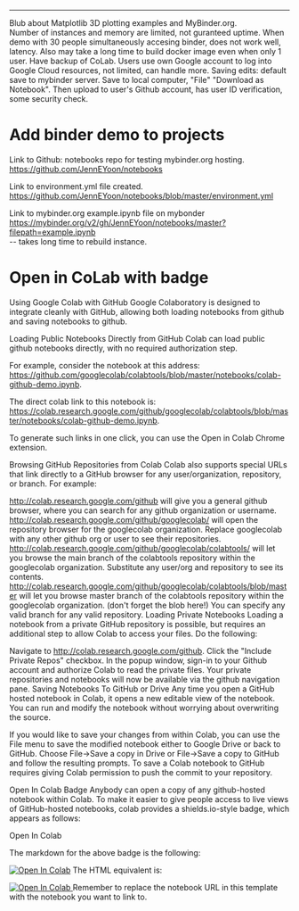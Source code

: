 ----------  

Blub about Matplotlib 3D plotting examples and MyBinder.org.  
Number of instances and memory are limited, not guranteed uptime.  When demo with 30 people simultaneously accesing binder, does not work well, latency.  Also may take a long time to build docker image even when only 1 user.  Have backup of CoLab.  Users use own Google  account to log into Google Cloud resources, not limited, can handle more.  Saving edits: default save to mybinder server.  Save to local computer, "File" "Download as Notebook".  Then upload to user's Github account, has user ID verification, some security check.  

# Add binder demo to projects

Link to Github: notebooks repo for testing mybinder.org hosting.  
https://github.com/JennEYoon/notebooks

Link to environment.yml file created.  
https://github.com/JennEYoon/notebooks/blob/master/environment.yml

Link to mybinder.org example.ipynb file on mybonder
https://mybinder.org/v2/gh/JennEYoon/notebooks/master?filepath=example.ipynb  
-- takes long time to rebuild instance.  

# Open in CoLab with badge  

Using Google Colab with GitHub
Google Colaboratory is designed to integrate cleanly with GitHub, allowing both loading notebooks from github and saving notebooks to github.

Loading Public Notebooks Directly from GitHub
Colab can load public github notebooks directly, with no required authorization step.

For example, consider the notebook at this address: https://github.com/googlecolab/colabtools/blob/master/notebooks/colab-github-demo.ipynb.

The direct colab link to this notebook is: https://colab.research.google.com/github/googlecolab/colabtools/blob/master/notebooks/colab-github-demo.ipynb.

To generate such links in one click, you can use the Open in Colab Chrome extension.

Browsing GitHub Repositories from Colab
Colab also supports special URLs that link directly to a GitHub browser for any user/organization, repository, or branch. For example:

http://colab.research.google.com/github will give you a general github browser, where you can search for any github organization or username.
http://colab.research.google.com/github/googlecolab/ will open the repository browser for the googlecolab organization. Replace googlecolab with any other github org or user to see their repositories.
http://colab.research.google.com/github/googlecolab/colabtools/ will let you browse the main branch of the colabtools repository within the googlecolab organization. Substitute any user/org and repository to see its contents.
http://colab.research.google.com/github/googlecolab/colabtools/blob/master will let you browse master branch of the colabtools repository within the googlecolab organization. (don't forget the blob here!) You can specify any valid branch for any valid repository.
Loading Private Notebooks
Loading a notebook from a private GitHub repository is possible, but requires an additional step to allow Colab to access your files. Do the following:

Navigate to http://colab.research.google.com/github.
Click the "Include Private Repos" checkbox.
In the popup window, sign-in to your Github account and authorize Colab to read the private files.
Your private repositories and notebooks will now be available via the github navigation pane.
Saving Notebooks To GitHub or Drive
Any time you open a GitHub hosted notebook in Colab, it opens a new editable view of the notebook. You can run and modify the notebook without worrying about overwriting the source.

If you would like to save your changes from within Colab, you can use the File menu to save the modified notebook either to Google Drive or back to GitHub. Choose File→Save a copy in Drive or File→Save a copy to GitHub and follow the resulting prompts. To save a Colab notebook to GitHub requires giving Colab permission to push the commit to your repository.

Open In Colab Badge
Anybody can open a copy of any github-hosted notebook within Colab. To make it easier to give people access to live views of GitHub-hosted notebooks, colab provides a shields.io-style badge, which appears as follows:

Open In Colab

The markdown for the above badge is the following:

[![Open In Colab](https://colab.research.google.com/assets/colab-badge.svg)](https://colab.research.google.com/github/googlecolab/colabtools/blob/master/notebooks/colab-github-demo.ipynb)
The HTML equivalent is:

<a href="https://colab.research.google.com/github/googlecolab/colabtools/blob/master/notebooks/colab-github-demo.ipynb">
  <img src="https://colab.research.google.com/assets/colab-badge.svg" alt="Open In Colab"/>
</a>
Remember to replace the notebook URL in this template with the notebook you want to link to.





